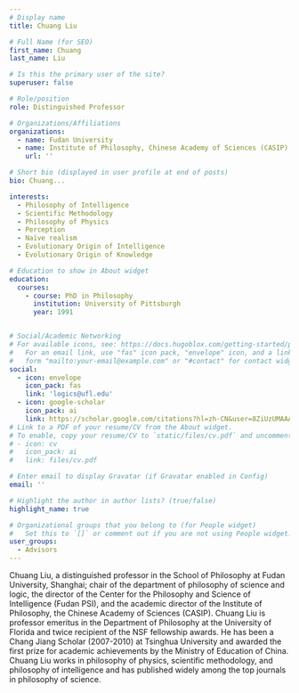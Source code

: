 ```yaml
---
# Display name
title: Chuang Liu

# Full Name (for SEO)
first_name: Chuang
last_name: Liu

# Is this the primary user of the site?
superuser: false

# Role/position
role: Distinguished Professor

# Organizations/Affiliations
organizations:
  - name: Fudan University
  - name: Institute of Philosophy, Chinese Academy of Sciences (CASIP)
    url: ''

# Short bio (displayed in user profile at end of posts)
bio: Chuang...

interests:
  - Philosophy of Intelligence
  - Scientific Methodology
  - Philosophy of Physics
  - Perception
  - Naïve realism
  - Evolutionary Origin of Intelligence
  - Evolutionary Origin of Knowledge

# Education to show in About widget
education:
  courses:
    - course: PhD in Philosophy
      institution: University of Pittsburgh
      year: 1991


# Social/Academic Networking
# For available icons, see: https://docs.hugoblox.com/getting-started/page-builder/#icons
#   For an email link, use "fas" icon pack, "envelope" icon, and a link in the
#   form "mailto:your-email@example.com" or "#contact" for contact widget.
social:
  - icon: envelope
    icon_pack: fas
    link: 'logics@ufl.edu'
  - icon: google-scholar
    icon_pack: ai
    link: https://scholar.google.com/citations?hl=zh-CN&user=8ZiUzUMAAAAJ
# Link to a PDF of your resume/CV from the About widget.
# To enable, copy your resume/CV to `static/files/cv.pdf` and uncomment the lines below.
# - icon: cv
#   icon_pack: ai
#   link: files/cv.pdf

# Enter email to display Gravatar (if Gravatar enabled in Config)
email: ''

# Highlight the author in author lists? (true/false)
highlight_name: true

# Organizational groups that you belong to (for People widget)
#   Set this to `[]` or comment out if you are not using People widget.
user_groups:
  - Advisors
---
```

Chuang Liu, a distinguished professor in the School of Philosophy at Fudan University, Shanghai; chair of the department of philosophy of science and logic, the director of the Center for the Philosophy and Science of Intelligence (Fudan PSI), and the academic director of the Institute of Philosophy, the Chinese Academy of Sciences (CASIP).   Chuang Liu is professor emeritus in the Department of Philosophy at the University of Florida and twice recipient of the NSF fellowship awards.  He has been a Chang Jiang Scholar (2007-2010) at Tsinghua University and awarded the first prize for academic achievements by the Ministry of Education of China.  Chuang Liu works in philosophy of physics, scientific methodology, and philosophy of intelligence and has published widely among the top journals in philosophy of science. 
